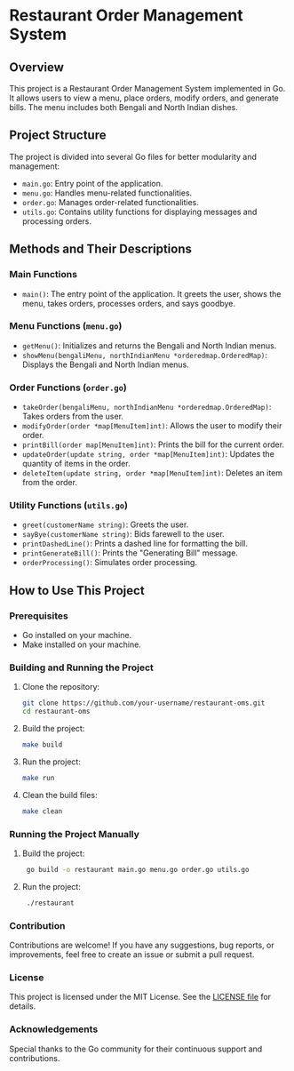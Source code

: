 # Restaurant Order Management System

## Overview

This project is a Restaurant Order Management System implemented in Go. It allows users to view a menu, place orders, modify orders, and generate bills. The menu includes both Bengali and North Indian dishes.

## Project Structure

The project is divided into several Go files for better modularity and management:

- `main.go`: Entry point of the application.
- `menu.go`: Handles menu-related functionalities.
- `order.go`: Manages order-related functionalities.
- `utils.go`: Contains utility functions for displaying messages and processing orders.

## Methods and Their Descriptions

### Main Functions

- `main()`: The entry point of the application. It greets the user, shows the menu, takes orders, processes orders, and says goodbye.

### Menu Functions (`menu.go`)

- `getMenu()`: Initializes and returns the Bengali and North Indian menus.
- `showMenu(bengaliMenu, northIndianMenu *orderedmap.OrderedMap)`: Displays the Bengali and North Indian menus.

### Order Functions (`order.go`)

- `takeOrder(bengaliMenu, northIndianMenu *orderedmap.OrderedMap)`: Takes orders from the user.
- `modifyOrder(order *map[MenuItem]int)`: Allows the user to modify their order.
- `printBill(order map[MenuItem]int)`: Prints the bill for the current order.
- `updateOrder(update string, order *map[MenuItem]int)`: Updates the quantity of items in the order.
- `deleteItem(update string, order *map[MenuItem]int)`: Deletes an item from the order.

### Utility Functions (`utils.go`)

- `greet(customerName string)`: Greets the user.
- `sayBye(customerName string)`: Bids farewell to the user.
- `printDashedLine()`: Prints a dashed line for formatting the bill.
- `printGenerateBill()`: Prints the "Generating Bill" message.
- `orderProcessing()`: Simulates order processing.

## How to Use This Project

### Prerequisites

- Go installed on your machine.
- Make installed on your machine.

### Building and Running the Project

1. Clone the repository:

   ```sh
   git clone https://github.com/your-username/restaurant-oms.git
   cd restaurant-oms
   ```

2. Build the project:
   ```sh
   make build
   ```
3. Run the project:
   ```sh
   make run
   ```
4. Clean the build files:
   ```sh
   make clean
   ```

### Running the Project Manually

1. Build the project:

   ```sh
    go build -o restaurant main.go menu.go order.go utils.go
   ```

2. Run the project:
   ```sh
    ./restaurant
   ```

### Contribution

Contributions are welcome! If you have any suggestions, bug reports, or improvements, feel free to create an issue or submit a pull request.

### License

This project is licensed under the MIT License. See the [LICENSE file](https://opensource.org/license/mit) for details.

### Acknowledgements

Special thanks to the Go community for their continuous support and contributions.
